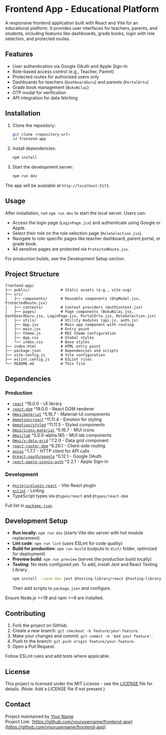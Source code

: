 # Frontend App - Educational Platform

A responsive frontend application built with React and Vite for an educational platform. It provides user interfaces for teachers, parents, and students, including features like dashboards, grade books, login with role selection, and protected routes.

## Features

- User authentication via Google OAuth and Apple Sign-In
- Role-based access control (e.g., Teacher, Parent)
- Protected routes for authorized users only
- Dashboards for teachers (`DashboardGuru`) and parents (`PortalOrtu`)
- Grade book management (`BukuNilai`)
- OTP modal for verification
- API integration for data fetching

## Installation

1. Clone the repository:
   ```bash
   git clone <repository-url>
   cd frontend-app
   ```

2. Install dependencies:
   ```bash
   npm install
   ```

3. Start the development server:
   ```bash
   npm run dev
   ```

The app will be available at `http://localhost:5173`.

## Usage

After installation, run `npm run dev` to start the local server. Users can:

- Access the login page (`LoginPage.jsx`) and authenticate using Google or Apple.
- Select their role on the role selection page (`RoleSelection.jsx`).
- Navigate to role-specific pages like teacher dashboard, parent portal, or grade book.
- All sensitive pages are protected via `ProtectedRoute.jsx`.

For production builds, see the Development Setup section.

## Project Structure

```
frontend-app/
├── public/              # Static assets (e.g., vite.svg)
├── src/
│   ├── components/      # Reusable components (OtpModal.jsx, ProtectedRoute.jsx)
│   ├── contexts/        # Context providers (AuthContext.jsx)
│   ├── pages/           # Page components (BukuNilai.jsx, DashboardGuru.jsx, LoginPage.jsx, PortalOrtu.jsx, RoleSelection.jsx)
│   ├── utils/           # Utility modules (api.js, auth.js)
│   ├── App.jsx          # Main app component with routing
│   ├── main.jsx         # Entry point
│   ├── theme.js         # MUI theme configuration
│   ├── App.css          # Global styles
│   └── index.css        # Base styles
├── index.html           # HTML entry point
├── package.json         # Dependencies and scripts
├── vite.config.js       # Vite configuration
├── eslint.config.js     # ESLint rules
└── README.md            # This file
```

## Dependencies

### Production
- [`react`](https://react.dev/) ^19.0.0 - UI library
- [`react-dom`](https://react.dev/) ^19.0.0 - React DOM renderer
- [`@mui/material`](https://mui.com/) ^5.16.7 - Material-UI components
- [`@emotion/react`](https://emotion.sh/docs/introduction) ^11.11.4 - Emotion for styling
- [`@emotion/styled`](https://emotion.sh/docs/styled) ^11.11.5 - Styled components
- [`@mui/icons-material`](https://mui.com/material-ui/material-icons/) ^5.16.7 - MUI icons
- [`@mui/lab`](https://mui.com/material-ui/lab/) ^5.0.0-alpha.185 - MUI lab components
- [`@mui/x-data-grid`](https://mui.com/x/react-data-grid/) ^7.2.0 - Data grid component
- [`react-router-dom`](https://reactrouter.com/) ^6.26.1 - Client-side routing
- [`axios`](https://axios-http.com/) ^1.7.7 - HTTP client for API calls
- [`@react-oauth/google`](https://www.npmjs.com/package/@react-oauth/google) ^0.12.1 - Google OAuth
- [`react-apple-signin-auth`](https://www.npmjs.com/package/react-apple-signin-auth) ^2.2.1 - Apple Sign-In

### Development
- [`@vitejs/plugin-react`](https://github.com/vitejs/vite-plugin-react) - Vite React plugin
- [`eslint`](https://eslint.org/) - Linting
- TypeScript types via `@types/react` and `@types/react-dom`

Full list in [`package.json`](package.json).

## Development Setup

- **Run locally**: `npm run dev` (starts Vite dev server with hot module replacement)
- **Lint code**: `npm run lint` (uses ESLint for code quality)
- **Build for production**: `npm run build` (outputs to `dist/` folder, optimized for deployment)
- **Preview build**: `npm run preview` (serves the production build locally)
- **Testing**: No tests configured yet. To add, install Jest and React Testing Library:
  ```bash
  npm install --save-dev jest @testing-library/react @testing-library/jest-dom
  ```
  Then add scripts to `package.json` and configure.

Ensure Node.js >=18 and npm >=9 are installed.

## Contributing

1. Fork the project on GitHub.
2. Create a new branch: `git checkout -b feature/your-feature`.
3. Make your changes and commit: `git commit -m 'Add your feature'`.
4. Push to the branch: `git push origin feature/your-feature`.
5. Open a Pull Request.

Follow ESLint rules and add tests where applicable.

## License

This project is licensed under the MIT License - see the [LICENSE](LICENSE) file for details. (Note: Add a LICENSE file if not present.)

## Contact

Project maintained by [Your Name](mailto:your.email@example.com)  
Project Link: [https://github.com/yourusername/frontend-app](https://github.com/yourusername/frontend-app)
